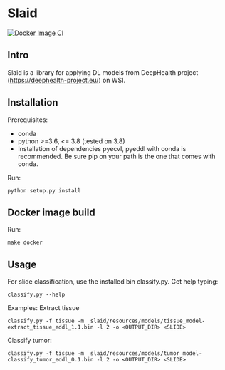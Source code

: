# Slaid
[![Docker Image CI](https://github.com/mdrio/slaid/actions/workflows/test-build-publish.yaml/badge.svg)](https://github.com/mdrio/slaid/actions/workflows/test-build-publish.yaml)

## Intro
Slaid is a library for applying DL models from DeepHealth project (https://deephealth-project.eu/) on WSI. 

## Installation
Prerequisites: 
 * conda
 * python >=3.6, <= 3.8 (tested on 3.8)
 * Installation of dependencies pyecvl, pyeddl with conda is recommended. Be sure pip on your path is the one that comes with conda.

Run:
```
python setup.py install
```

## Docker image build

Run:
```
make docker
```

## Usage
For slide classification, use the installed bin classify.py. Get help typing:

```
classify.py --help
```

Examples:
Extract tissue
```
classify.py -f tissue -m  slaid/resources/models/tissue_model-extract_tissue_eddl_1.1.bin -l 2 -o <OUTPUT_DIR> <SLIDE>
```

Classify tumor:
```
classify.py -f tissue -m  slaid/resources/models/tumor_model-classify_tumor_eddl_0.1.bin -l 2 -o <OUTPUT_DIR> <SLIDE>
```


 


